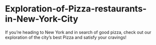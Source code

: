 # Exploration-of-Pizza-restaurants-in-New-York-City
If you’re heading to New York and in search of good pizza, check out our exploration of the city’s best Pizza and satisfy your cravings!
